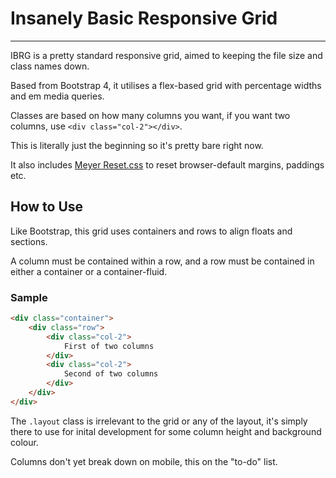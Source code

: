 # Insanely Basic Responsive Grid

---

IBRG is a pretty standard responsive grid, aimed to keeping the file size and class names down.

Based from Bootstrap 4, it utilises a flex-based grid with percentage widths and em media queries.

Classes are based on how many columns you want, if you want two columns, use `<div class="col-2"></div>`.

This is literally just the beginning so it's pretty bare right now.

It also includes [Meyer Reset.css](http://meyerweb.com/eric/tools/css/reset/) to reset browser-default margins, paddings etc.

## How to Use

Like Bootstrap, this grid uses containers and rows to align floats and sections.

A column must be contained within a row, and a row must be contained in either a container or a container-fluid.

### Sample

```html
<div class="container">
	<div class="row">
    	<div class="col-2">
        	First of two columns
        </div>
        <div class="col-2">
        	Second of two columns
        </div>
    </div>
</div>
```
The `.layout` class is irrelevant to the grid or any of the layout, it's simply there to use for inital development for some column height and background colour.

Columns don't yet break down on mobile, this on the "to-do" list.
 
